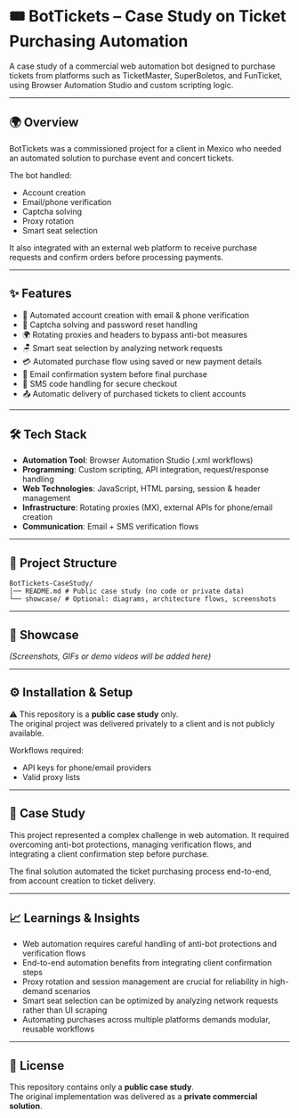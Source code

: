 # 🎟️ BotTickets – Case Study on Ticket Purchasing Automation

A case study of a commercial web automation bot designed to purchase tickets from platforms such as TicketMaster, SuperBoletos, and FunTicket, using Browser Automation Studio and custom scripting logic.

---

## 🌍 Overview

BotTickets was a commissioned project for a client in Mexico who needed an automated solution to purchase event and concert tickets.  

The bot handled:
- Account creation  
- Email/phone verification  
- Captcha solving  
- Proxy rotation  
- Smart seat selection  

It also integrated with an external web platform to receive purchase requests and confirm orders before processing payments.

---

## ✨ Features

- 👤 Automated account creation with email & phone verification  
- 🔐 Captcha solving and password reset handling  
- 🌍 Rotating proxies and headers to bypass anti-bot measures  
- 🪑 Smart seat selection by analyzing network requests  
- 💳 Automated purchase flow using saved or new payment details  
- 📧 Email confirmation system before final purchase  
- 📲 SMS code handling for secure checkout  
- 📤 Automatic delivery of purchased tickets to client accounts  

---

## 🛠 Tech Stack

- **Automation Tool**: Browser Automation Studio (.xml workflows)  
- **Programming**: Custom scripting, API integration, request/response handling  
- **Web Technologies**: JavaScript, HTML parsing, session & header management  
- **Infrastructure**: Rotating proxies (MX), external APIs for phone/email creation  
- **Communication**: Email + SMS verification flows  

---

## 📂 Project Structure
```text
BotTickets-CaseStudy/
│── README.md # Public case study (no code or private data)
└── showcase/ # Optional: diagrams, architecture flows, screenshots
```

---

## 📸 Showcase

*(Screenshots, GIFs or demo videos will be added here)*

---

## ⚙️ Installation & Setup

⚠️ This repository is a **public case study** only.  
The original project was delivered privately to a client and is not publicly available.  

Workflows required:
- API keys for phone/email providers  
- Valid proxy lists  

---

## 📖 Case Study

This project represented a complex challenge in web automation. It required overcoming anti-bot protections, managing verification flows, and integrating a client confirmation step before purchase.  

The final solution automated the ticket purchasing process end-to-end, from account creation to ticket delivery.

---

## 📈 Learnings & Insights

- Web automation requires careful handling of anti-bot protections and verification flows
- End-to-end automation benefits from integrating client confirmation steps
- Proxy rotation and session management are crucial for reliability in high-demand scenarios
- Smart seat selection can be optimized by analyzing network requests rather than UI scraping
- Automating purchases across multiple platforms demands modular, reusable workflows

---

## 📜 License

This repository contains only a **public case study**.  
The original implementation was delivered as a **private commercial solution**.
